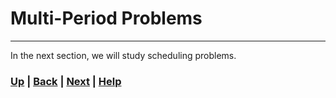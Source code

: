 # Multi-Period Problems


------------------------------------------------------------------------------

In the next section, we will study scheduling problems.

### [Up][up] | [Back][back] | [Next][next] | [Help][help]

[up]: ../README.md
[back]: ../2_routing_problems/README.md
[next]: ../4_scheduling_problems/README.md
[help]: ../../0_help/README.md